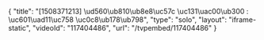 {
    "title": "[1508371213] \ud560\ub810\ub8e8\uc57c \uc131\uac00\ub300 : \uc601\uad11\uc758 \uc0c8\ub178\ub798",
    "type": "solo",
    "layout": "iframe-static",
    "videoId": "117404486",
    "url": "\/tvpembed\/117404486"
}